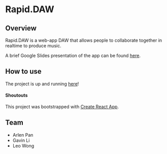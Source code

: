 # Rapid.DAW

## Overview
Rapid.DAW is a web-app DAW that allows people to collaborate
together in realtime to produce music.

A brief Google Slides presentation of the app can be found [here](https://docs.google.com/presentation/d/1rGmbkAnjM21ZDTNb1dSmOl_LOTwo_qDN6g-zi4fa2Wc/edit?usp=sharing "here").

## How to use

The project is up and running [here](https://gh2o.github.io/RapiDAW/)!

#### Shoutouts

This project was bootstrapped with [Create React App](https://github.com/facebookincubator/create-react-app).

## Team
* Arlen Pan
* Gavin Li
* Leo Wong
